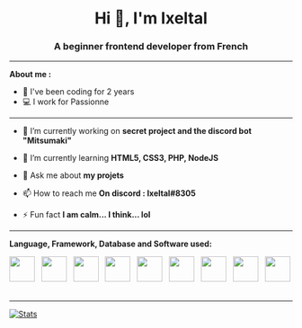 <h1 align="center">Hi 👋, I'm Ixeltal</h1>
<h3 align="center">A beginner frontend developer from French</h3>

---

**About me :**

- 🤳 I've been coding for 2 years
- 💻 I work for Passionne

---

- 🔭 I’m currently working on **secret project and the discord bot "Mitsumaki"**

- 🌱 I’m currently learning **HTML5, CSS3, PHP, NodeJS**

- 💬 Ask me about **my projets**

- 📫 How to reach me **On discord : Ixeltal#8305**

- ⚡ Fun fact **I am calm... I think... lol**


---

**Language, Framework, Database and Software used:**

<a href="https://code.visualstudio.com/"><img src="https://cdn.jsdelivr.net/gh/devicons/devicon/icons/vscode/vscode-original.svg" width="45px" /></a>
&nbsp;
<a href="https://git-scm.com"><img src="https://cdn.jsdelivr.net/gh/devicons/devicon/icons/git/git-original.svg" width="45px" /></a>
&nbsp;
<a href="https://git-scm.com"><img src="https://cdn.jsdelivr.net/gh/devicons/devicon/icons/php/php-plain.svg" width="45px" /></a>
&nbsp;
<a href="https://git-scm.com"><img src="https://cdn.jsdelivr.net/gh/devicons/devicon/icons/sass/sass-original.svg" width="45px" /></a>
&nbsp;
<a href="https://git-scm.com"><img src="https://cdn.jsdelivr.net/gh/devicons/devicon/icons/html5/html5-original.svg" width="45px" /></a>
&nbsp;
<a href="https://git-scm.com"><img src="https://cdn.jsdelivr.net/gh/devicons/devicon/icons/figma/figma-original.svg" width="45px" /></a>
&nbsp;
<a href="https://git-scm.com"><img src="https://cdn.jsdelivr.net/gh/devicons/devicon/icons/css3/css3-original.svg" width="45px" /></a>
&nbsp;
<a href="https://git-scm.com"><img src="https://cdn.jsdelivr.net/gh/devicons/devicon/icons/csharp/csharp-original.svg" width="45px" /></a>
&nbsp;
<a href="https://git-scm.com"><img src="https://cdn.jsdelivr.net/gh/devicons/devicon/icons/discordjs/discordjs-original.svg" width="45px" /></a>
&nbsp;

---


[![Stats](https://github-readme-stats.vercel.app/api?username=Ixeltal&theme=dracula&show_icons=true&count_private=true)](https://github.com/anuraghazra/github-readme-stats)
